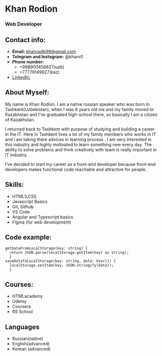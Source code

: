 # Khan Rodion 

### Web Developer

## Contact info:
 * **Email:** khanradik99@gmail.com
 * **Telegram and Instagram:** @khanr0
 * **Phone number:** 
    + +998900458827(uzb)
    + +77779149927(kaz)
 * [LinkedIn:](linkedin.com/in/rodionkhan)

## About Myself: 
 My name is  Khan Rodion. I am a native russian speaker who was born in Tashkent(Uzbekistan), when I was 8 years old me and my family moved to Kazakhstan and I’ve graduated high-school there,  so basically I am a citizen of Kazakhstan.

I returned back to Tashkent with purpose of studying and building a career in the IT. Here in Tashkent lives a lot of my family members who works in IT and I am taking there advices in learning process . I am very interested in this industry and highly motivated to learn something new every day. The ability to solve problems and think creatively with team is really important in IT industry.

I’ve decided to start my career as a front-end developer because front-end developers makes functional code reachable and attractive for people.

## Skills:
 * HTML5,CSS
 * Javascript Basics
 * Git, Github
 * VS Code
 * Angular and Typescript basics
 * Figma (for web development) 

 ## Code example: 
```
getDataFromLocalStorage(key: string) {
  return JSON.parse(localStorage.getItem(key) as string);
  }
saveDataToLocalStorage(key: string, data: User[]) {
  localStorage.setItem(key, JSON.stringify(data));
  }
```

## Courses:
 * HTMLacademy
 * Udemy
 * Coursera 
 * RS School

## Languages
 * Russian(native)
 * English(advanced)
 * Korean (advanced)

